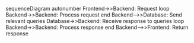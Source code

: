sequenceDiagram
autonumber
Frontend->>Backend: Request
loop
    Backend->>Backend: Process request
end
Backend-->>Database: Send relevant queries
Database->>Backend: Receive response to queries
loop
    Backend->>Backend: Process response
end
Backend-->>Frontend: Return response
